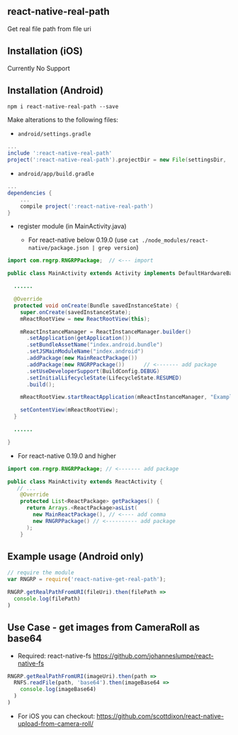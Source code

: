 ## react-native-real-path

Get real file path from file uri

## Installation (iOS)

Currently No Support

## Installation (Android)

`npm i react-native-real-path --save`

Make alterations to the following files:

* `android/settings.gradle`

```gradle
...
include ':react-native-real-path'
project(':react-native-real-path').projectDir = new File(settingsDir, '../node_modules/react-native-real-path/android')
```

* `android/app/build.gradle`

```gradle
...
dependencies {
    ...
    compile project(':react-native-real-path')
}
```

* register module (in MainActivity.java)

  * For react-native below 0.19.0 (use `cat ./node_modules/react-native/package.json | grep version`)

```java
import com.rngrp.RNGRPPackage;  // <--- import

public class MainActivity extends Activity implements DefaultHardwareBackBtnHandler {

  ......

  @Override
  protected void onCreate(Bundle savedInstanceState) {
    super.onCreate(savedInstanceState);
    mReactRootView = new ReactRootView(this);

    mReactInstanceManager = ReactInstanceManager.builder()
      .setApplication(getApplication())
      .setBundleAssetName("index.android.bundle")
      .setJSMainModuleName("index.android")
      .addPackage(new MainReactPackage())
      .addPackage(new RNGRPPackage())      // <------- add package
      .setUseDeveloperSupport(BuildConfig.DEBUG)
      .setInitialLifecycleState(LifecycleState.RESUMED)
      .build();

    mReactRootView.startReactApplication(mReactInstanceManager, "ExampleRN", null);

    setContentView(mReactRootView);
  }

  ......

}
```

  * For react-native 0.19.0 and higher
```java
import com.rngrp.RNGRPPackage; // <------- add package

public class MainActivity extends ReactActivity {
   // ...
    @Override
    protected List<ReactPackage> getPackages() {
      return Arrays.<ReactPackage>asList(
        new MainReactPackage(), // <---- add comma
        new RNGRPPackage() // <---------- add package
      );
    }
```

## Example usage (Android only)

```javascript
// require the module
var RNGRP = require('react-native-get-real-path');

RNGRP.getRealPathFromURI(fileUri).then(filePath =>
  console.log(filePath)
)
```

## Use Case - get images from CameraRoll as base64

  * Required: react-native-fs
    https://github.com/johanneslumpe/react-native-fs

```javascript
RNGRP.getRealPathFromURI(imageUri).then(path =>
  RNFS.readFile(path, 'base64').then(imageBase64 =>
    console.log(imageBase64)
  )
)
```

  * For iOS you can checkout: https://github.com/scottdixon/react-native-upload-from-camera-roll/

